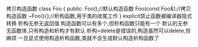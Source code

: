 拷贝构造函数
class Foo
{
public:
Foo();//默认构造函数
Foo(const Foo&);//拷贝构造函数
~Foo(){};//析构函数,用于类的收尾工作
}
explicit禁止函数被编译器隐式转换
析构无参无返回值
构造函数可以有多个,但析构函数只能有一个
默认的无参无函数体,只有构造和析构才有默认
析构=delete是错误的,构造虽然可以delete,但麻烦
一旦显式使用构造析构函数,类就不会生成默认构造析构函数了
